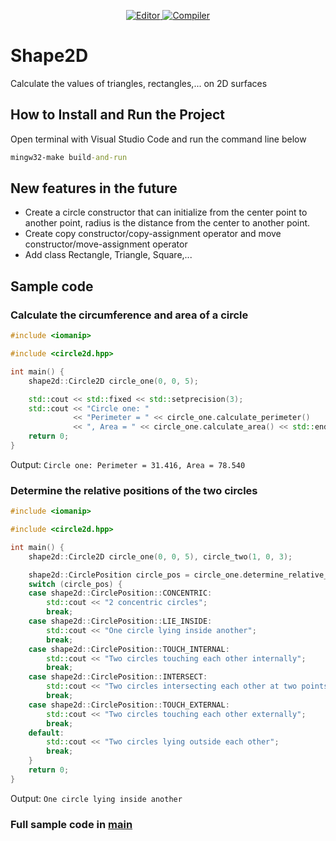 <p align="center">
  <a href="https://code.visualstudio.com/">
    <img alt="Editor" src="https://img.shields.io/badge/Editor-VSCode-0066bb">
  </a>
  <a href="https://www.msys2.org/">
    <img alt="Compiler" src="https://img.shields.io/badge/Compiler-Mingw64_of_MSYS2-7F00FF">
  </a>
</p>

# Shape2D
Calculate the values of triangles, rectangles,... on 2D surfaces

## How to Install and Run the Project
Open terminal with Visual Studio Code and run the command line below
```cmd
mingw32-make build-and-run
```

## New features in the future
- Create a circle constructor that can initialize from the center point to another point, radius is the distance from the center to another point.
- Create copy constructor/copy-assignment operator and move constructor/move-assignment operator
- Add class Rectangle, Triangle, Square,...

## Sample code
### Calculate the circumference and area of a circle
```cpp
#include <iomanip>

#include <circle2d.hpp>

int main() {
    shape2d::Circle2D circle_one(0, 0, 5);

    std::cout << std::fixed << std::setprecision(3);
    std::cout << "Circle one: "
              << "Perimeter = " << circle_one.calculate_perimeter()
              << ", Area = " << circle_one.calculate_area() << std::endl;
    return 0;
}
```

Output: `Circle one: Perimeter = 31.416, Area = 78.540`

### Determine the relative positions of the two circles
```cpp
#include <iomanip>

#include <circle2d.hpp>

int main() {
    shape2d::Circle2D circle_one(0, 0, 5), circle_two(1, 0, 3);

    shape2d::CirclePosition circle_pos = circle_one.determine_relative_position(circle_two);
    switch (circle_pos) {
    case shape2d::CirclePosition::CONCENTRIC:
        std::cout << "2 concentric circles";
        break;
    case shape2d::CirclePosition::LIE_INSIDE:
        std::cout << "One circle lying inside another";
        break;
    case shape2d::CirclePosition::TOUCH_INTERNAL:
        std::cout << "Two circles touching each other internally";
        break;
    case shape2d::CirclePosition::INTERSECT:
        std::cout << "Two circles intersecting each other at two points";
        break;
    case shape2d::CirclePosition::TOUCH_EXTERNAL:
        std::cout << "Two circles touching each other externally";
        break;
    default:
        std::cout << "Two circles lying outside each other";
        break;
    }
    return 0;
}
```
Output: `One circle lying inside another`

### Full sample code in [main](main.cpp)